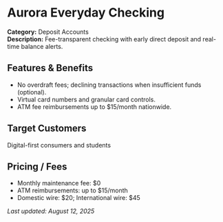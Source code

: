 # Aurora Everyday Checking

**Category:** Deposit Accounts  
**Description:** Fee-transparent checking with early direct deposit and real-time balance alerts.

## Features & Benefits

- No overdraft fees; declining transactions when insufficient funds (optional).
- Virtual card numbers and granular card controls.
- ATM fee reimbursements up to $15/month nationwide.

## Target Customers
Digital-first consumers and students

## Pricing / Fees

- Monthly maintenance fee: $0
- ATM reimbursements: up to $15/month
- Domestic wire: $20; International wire: $45

_Last updated: August 12, 2025_

